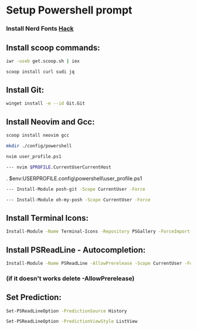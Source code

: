 # Setup Powershell prompt

### Install Nerd Fonts [Hack](https://github.com/ryanoasis/nerd-fonts/releases/tag/v2.1.0)

## Install scoop commands:

```bash
iwr -useb get.scoop.sh | iex
```

```bash
scoop install curl sudi jq
```
## Install Git:

```bash
winget install -e --id Git.Git
```

## Install Neovim and Gcc:

```bash
scoop install neovim gcc
```

```bash
mkdir ./config/powershell
```

```bash
nvim user_profile.ps1
```

```bash
--- nvim $PROFILE.CurrentUserCurrentHost
```
. $env:USERPROFILE\.config\powershell\user_profile.ps1

```bash
--- Install-Module posh-git -Scope CurrentUser -Force
```

```bash
--- Install-Module oh-my-posh -Scope CurrentUser -Force
```

## Install Terminal Icons:

```bash
Install-Module -Name Terminal-Icons -Repository PSGallery -ForceImport-Module  Terminal-Icons
```

## Install PSReadLine - Autocompletion:

```bash
Install-Module -Name PSReadLine -AllowPrerelease -Scope CurrentUser -Force -SkipPublisherCheck
```

### (if it doesn't works delete -AllowPrerelease) 

## Set Prediction:

```bash
Set-PSReadLineOption -PredictionSource History
```

```bash
Set-PSReadLineOption -PredictionViewStyle ListView
```

